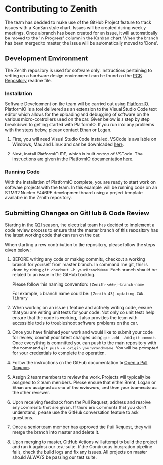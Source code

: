 # Contributing to Zenith

The team has decided to make use of the GitHub Project feature to track issues
with a KanBan style chart. Issues will be created during weekly meetings. Once a
branch has been created for an issue, it will automatically be moved to the 'In
Progress' column in the Kanban chart. When the branch has been merged to master,
the issue will be automatically moved to 'Done'. 

## Development Environment

The Zenith repository is used for software only. Instructions pertaining to
setting up a hardware design environment can be found on the
[PCB Repository](https://github.com/qfsae/pcb) readme file.

### Installation

Software Development on the team will be carried out using
[PlatformIO](https://docs.platformio.org/en/latest/what-is-platformio.html).
PlatformIO is a tool delivered as an extension to the Visual Studio Code text
editor which allows for the uploading and debugging of software on the various
micro-controllers used on the car. Given below is a step by step breakdown to
getting started with PlatformIO. If you run into any problems with the steps below, please contact Ethan or Logan.

1. First, you will need Visual Studio Code installed. VSCode is available on
   Windows, Mac and Linux and can be downloaded
   [here](https://code.visualstudio.com/download).

1. Next, install PlatformIO IDE, which is built on top of VSCode. The
   instructions are given in the PlatformIO documentation
   [here](https://platformio.org/install/ide?install=vscode).

### Running Code

With the installation of PlatformIO complete, you are ready to start work on
software projects with the team. In this example, will be running code on an STM32
Nucleo F446RE development board using a project template available in the Zenith
repository.


## Submitting Changes on GitHub & Code Review
Starting in the Q21 season, the electrical team has decided to implement a code
review process to ensure that the master branch of this repository has the
latest working code that can run on the car. 

When starting a new contribution to the repository, please follow the steps
given below:

1. BEFORE writing any code or making commits, checkout a working branch for
   yourself from master branch. In command line git, this is done by doing `git
   checkout -b yourBranchName`. Each branch should be related to an issue in the
   GitHub backlog.

    Please follow this naming convention: `[Zenith-<##>]-branch-name`

    For example, a branch name could be: `[Zenith-43]-updating-CAN-library`

2. When working on an issue / feature and actively writing code, ensure that you
   are writing unit tests for your code. Not only do unit tests help ensure that
   the code is working, it also provides the team with accessible tools to
   troubleshoot software problems on the car. 

3. Once you have finished your work and would like to submit your code for
   review, commit your latest changes using `git add .` and `git commit`. Once
   everything is committed you can push to the main repository with the command
   `git push -u origin yourBranchName`. You will be prompted for your
   credentials to complete the operation.

4. Follow the instructions on the GitHub documentation to [Open a Pull
   Request](https://docs.github.com/en/github/collaborating-with-issues-and-pull-requests/creating-a-pull-request).
   

5. Assign 2 team members to review the work. Projects will typically be assigned
   to 2 team members. Please ensure that either Brent, Logan or Ethan are
   assigned as one of the reviewers, and then your teammate as the other
   reviewer. 

6. Upon receiving feedback from the Pull Request, address and resolve any
   comments that are given. If there are comments that you don't understand,
   please use the GitHub conversation feature to ask questions. 

7. Once a senior team member has approved the Pull Request, they will merge the
   branch into master and delete it. 

8. Upon merging to master, GitHub Actions will attempt to build the project and
   run it against our test-suite. If the Continuous Integration pipeline fails,
   check the build logs and fix any issues. All projects on master should ALWAYS
   be passing our test suite. 
